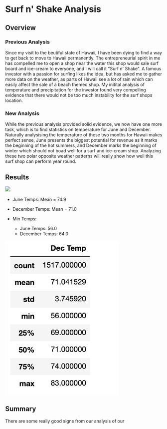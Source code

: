 # Surf n' Shake Analysis

## Overview
### Previous Analysis
Since my visit to the beutiful state of Hawaii, I have been dying to find a way to get back to move to Hawaii permanently. The entrepreneurial spirit in me has compelled me to open a shop near the water this shop would sale surf board and ice-cream to everyone, and I will call it "Surf n' Shake". A famous investor with a passion for surfing likes the idea, but has asked me to gather more data on the weather, as parts of Hawaii see a lot of rain which can easily affect the sale of a beach themed shop. My initital analysis of temperature and precipitation for the investor found very compelling evidence that there would not be too much instability for the surf shops location. 

### New Analysis

While the previous analysis provided solid evidence, we now have one more task, which is to find statistics on temperature for June and December. Naturally analysising the temperature of these two months for Hawaii makes perfect sense, June presents the biggest potential for revenue as it marks the beginning of the hot summers, and December marks the beginning of winter which should not boad well for a surf and ice-cream shop. Analyzing these two polar opposite weather patterns will really show how well this surf shop can perform year round. 

## Results

![](Resoures/june_temp.png)
- June Temps: Mean = 74.9

- December Temps: Mean = 71.0

- Min Temps:
  - June Temps: 56.0
  - December Temps: 64.0

![](Resources/december.png)

## Summary

There are some really good signs from our analysis of our 
